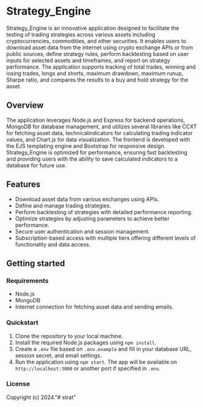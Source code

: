 # Strategy_Engine

Strategy_Engine is an innovative application designed to facilitate the testing of trading strategies across various assets including cryptocurrencies, commodities, and other securities. It enables users to download asset data from the internet using crypto exchange APIs or from public sources, define strategy rules, perform backtesting based on user inputs for selected assets and timeframes, and report on strategy performance. The application supports tracking of total trades, winning and losing trades, longs and shorts, maximum drawdown, maximum runup, Sharpe ratio, and compares the results to a buy and hold strategy for the asset.

## Overview

The application leverages Node.js and Express for backend operations, MongoDB for database management, and utilizes several libraries like CCXT for fetching asset data, technicalindicators for calculating trading indicator values, and Chart.js for data visualization. The frontend is developed with the EJS templating engine and Bootstrap for responsive design. Strategy_Engine is optimized for performance, ensuring fast backtesting and providing users with the ability to save calculated indicators to a database for future use.

## Features

- Download asset data from various exchanges using APIs.
- Define and manage trading strategies.
- Perform backtesting of strategies with detailed performance reporting.
- Optimize strategies by adjusting parameters to achieve better performance.
- Secure user authentication and session management.
- Subscription-based access with multiple tiers offering different levels of functionality and data access.

## Getting started

### Requirements

- Node.js
- MongoDB
- Internet connection for fetching asset data and sending emails.

### Quickstart

1. Clone the repository to your local machine.
2. Install the required Node.js packages using `npm install`.
3. Create a `.env` file based on `.env.example` and fill in your database URL, session secret, and email settings.
4. Run the application using `npm start`. The app will be available on `http://localhost:3000` or another port if specified in `.env`.

### License

Copyright (c) 2024."# strat" 
